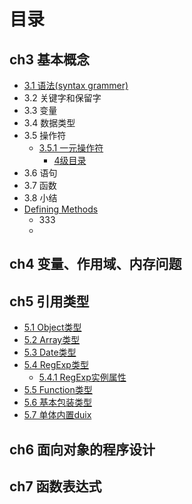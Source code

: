 # 目录

## ch3 基本概念
* [3.1 语法(syntax grammer)](docs/ch3/syntax.md)
* 3.2 关键字和保留字
* 3.3 变量
* 3.4 数据类型
* 3.5 操作符
   * [3.5.1 一元操作符](351_yi_yuan_cao_zuo_fu.md)
       * [4级目录]()
* 3.6 语句
* 3.7 函数
* 3.8 小结
* [Defining Methods](methods.md)
   * 333
   * 
  

## ch4 变量、作用域、内存问题


## ch5 引用类型
* [5.1 Object类型]()
* [5.2 Array类型]()
* [5.3 Date类型]()
* [5.4 RegExp类型]()
  * [5.4.1 RegExp实例属性]() 
* [5.5 Function类型]()
* [5.6 基本包装类型]()
* [5.7 单体内置duix]()


## ch6 面向对象的程序设计

## ch7 函数表达式
